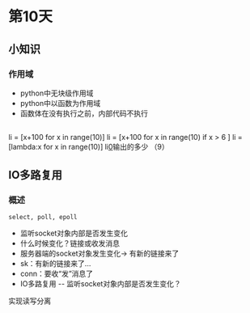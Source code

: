 # 第10天
## 小知识
### 作用域
* python中无块级作用域
* python中以函数为作用域
* 函数体在没有执行之前，内部代码不执行

##
li = [x+100 for x in range(10)]
li = [x+100 for x in range(10) if x > 6 ]
li = [lambda:x for x in range(10)]
li[0]()输出的多少 （9）



## IO多路复用
### 概述
    select, poll, epoll

* 监听socket对象内部是否发生变化
* 什么时候变化？链接或收发消息
* 服务器端的socket对象发生变化-> 有新的链接来了
* sk：有新的链接来了...
* conn：要收“发”消息了
* IO多路复用 -- 监听socket对象内部是否发生变化？

实现读写分离

